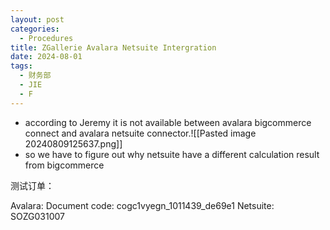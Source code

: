```yaml
---
layout: post
categories:
  - Procedures
title: ZGallerie Avalara Netsuite Intergration
date: 2024-08-01
tags:
  - 财务部
  - JIE
  - F
---
```

- according to Jeremy it is not available between avalara bigcommerce connect and avalara netsuite connector.![[Pasted image 20240809125637.png]]
- so we have to figure out why netsuite have a different calculation result from bigcommerce



测试订单：

Avalara: 
	Document code:  cogc1vyegn_1011439_de69e1
Netsuite:  SOZG031007
